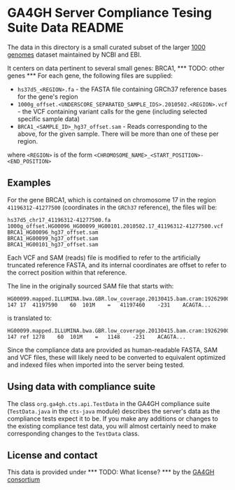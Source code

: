 # GA4GH Server Compliance Tesing Suite Data README

The data in this directory is a small curated subset of the larger [1000 genomes](http://www.1000genomes.org) dataset maintained by NCBI and EBI.


It centers on data pertinent to several small genes: BRCA1, *** TODO: other genes ***
For each gene, the following files are supplied:

* `hs37d5_<REGION>.fa`   - the FASTA file containing GRCh37 reference bases for the gene's region
* `1000g_offset.<UNDERSCORE_SEPARATED_SAMPLE_IDS>.2010502.<REGION>.vcf` - the VCF containing variant calls for the gene (including selected specific sample data)
* `BRCA1_<SAMPLE_ID>_hg37_offset.sam` - Reads corresponding to the above, for the given sample. There will be more than one of these per region.

where `<REGION>` is of the form `<CHROMOSOME_NAME>_<START_POSITION>-<END_POSITION>`

## Examples

For the gene BRCA1, which is contained on chromosome 17 in the region `41196312-41277500` (coordinates in the `GRCh37` reference), the files will be:

    hs37d5_chr17_41196312-41277500.fa
    1000g_offset.HG00096_HG00099_HG00101.2010502.17_41196312-41277500.vcf
    BRCA1_HG00096_hg37_offset.sam
    BRCA1_HG00099_hg37_offset.sam
    BRCA1_HG00101_hg37_offset.sam

Each VCF and SAM (reads) file is modified to refer to the artificially truncated reference FASTA, and its internal coordinates are offset
to refer to the correct position within that reference.


The line in the originally sourced SAM file that starts with:

    HG00099.mapped.ILLUMINA.bwa.GBR.low_coverage.20130415.bam.cram:192629003    147 17  41197590    60  101M    =   41197460    -231    ACAGTA...

is translated to:

    HG00099.mapped.ILLUMINA.bwa.GBR.low_coverage.20130415.bam.cram:192629003    147 ref 1278    60  101M    =   1148    -231    ACAGTA...

Since the compliance data are provided as human-readable FASTA, SAM and VCF files, these will likely need to be converted to equivalent
optimized and indexed files when imported into the server being tested.

## Using data with compliance suite

The class `org.ga4gh.cts.api.TestData` in the GA4GH compliance suite (`TestData.java` in the `cts-java` module) describes the server's
data as the compliance tests expect it to be.  If you make any additions or changes to the existing
compliance test data, you will almost certainly need to make corresponding changes to the `TestData`
class.


## License and contact

This data is provided under *** TODO: What license? *** by the [GA4GH consortium](http://ga4gh.org)
